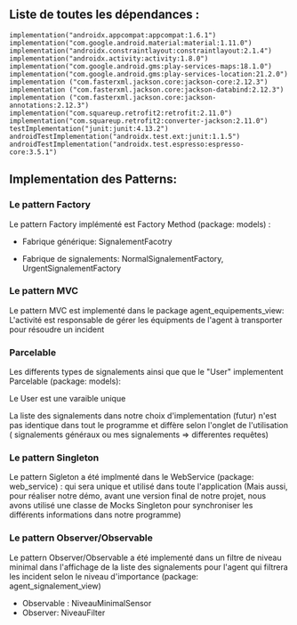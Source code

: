 
## Liste de toutes les dépendances :
    implementation("androidx.appcompat:appcompat:1.6.1")
    implementation("com.google.android.material:material:1.11.0")
    implementation("androidx.constraintlayout:constraintlayout:2.1.4")
    implementation("androidx.activity:activity:1.8.0")
    implementation("com.google.android.gms:play-services-maps:18.1.0")
    implementation("com.google.android.gms:play-services-location:21.2.0")
    implementation ("com.fasterxml.jackson.core:jackson-core:2.12.3")
    implementation ("com.fasterxml.jackson.core:jackson-databind:2.12.3")
    implementation ("com.fasterxml.jackson.core:jackson-annotations:2.12.3")
    implementation("com.squareup.retrofit2:retrofit:2.11.0")
    implementation("com.squareup.retrofit2:converter-jackson:2.11.0")
    testImplementation("junit:junit:4.13.2")
    androidTestImplementation("androidx.test.ext:junit:1.1.5")
    androidTestImplementation("androidx.test.espresso:espresso-core:3.5.1")

## Implementation des Patterns:

   ### Le pattern Factory
   Le pattern Factory implémenté est Factory Method (package: models) :

   - Fabrique générique: SignalementFacotry

   - Fabrique de signalements: NormalSignalementFactory, UrgentSignalementFactory

   ### Le pattern MVC
   Le pattern MVC est implementé dans le package agent_equipements_view:
   L'activité est responsable de gérer les équipments de l'agent à transporter
   pour résoudre un incident

   ### Parcelable
   Les differents types de signalements ainsi que que le "User" implementent Parcelable (package: models): 

   Le User est une varaible unique

   La liste des signalements dans notre choix d'implementation (futur) n'est pas identique dans tout le programme
   et diffère selon l'onglet de l'utilisation ( signalements généraux ou mes signalements => differentes requêtes)

   ### Le pattern Singleton
   Le pattern Sigleton a été implmenté dans le WebService (package: web_service) : qui sera unique et utilisé dans toute l'application
   (Mais aussi, pour réaliser notre démo, avant une version final de notre projet, nous avons utilisé une classe de Mocks Singleton pour synchroniser les différents informations dans notre programme)

   ### Le pattern Observer/Observable
   Le pattern Observer/Observable a été implementé dans un filtre de niveau minimal dans l'affichage
   de la liste des signalements pour l'agent qui filtrera les incident selon le niveau d'importance
   (package: agent_signalement_view)
   - Observable : NiveauMinimalSensor
   - Observer: NiveauFilter

